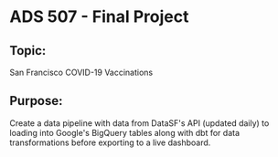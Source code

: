 # ADS 507 - Final Project 

## Topic: 

San Francisco COVID-19 Vaccinations


## Purpose: 

Create a data pipeline with data from DataSF's API (updated daily) to loading into Google's BigQuery tables along with dbt for data transformations before exporting to a live dashboard.
